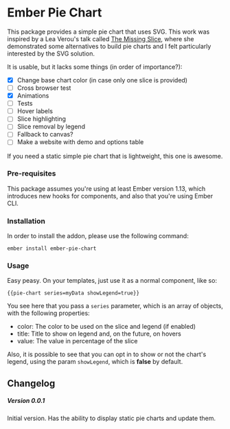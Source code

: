 # Ember Pie Chart

This package provides a simple pie chart that uses SVG.
This work was inspired by a Lea Verou's talk called [The Missing Slice](https://www.youtube.com/watch?v=s4HdeJctq-A), where she demonstrated some alternatives to build pie charts and I felt particularly interested by the SVG solution.

It is usable, but it lacks some things (in order of importance?):

- [X] Change base chart color (in case only one slice is provided)
- [ ] Cross browser test
- [X] Animations
- [ ] Tests
- [ ] Hover labels
- [ ] Slice highlighting
- [ ] Slice removal by legend
- [ ] Fallback to canvas?
- [ ] Make a website with demo and options table

If you need a static simple pie chart that is lightweight, this one is awesome.

### Pre-requisites

This package assumes you're using at least Ember version 1.13, which introduces new hooks for components, and also that you're using Ember CLI.

### Installation

In order to install the addon, please use the following command:

```
ember install ember-pie-chart
```

### Usage

Easy peasy. On your templates, just use it as a normal component, like so:

```
{{pie-chart series=myData showLegend=true}}
```

You see here that you pass a `series` parameter, which is an array of objects, with the following properties:

- color: The color to be used on the slice and legend (if enabled)
- title: Title to show on legend and, on the future, on hovers
- value: The value in percentage of the slice

Also, it is possible to see that you can opt in to show or not the chart's legend, using the param `showLegend`, which is **false** by default.

## Changelog

##### Version 0.0.1

Initial version.
Has the ability to display static pie charts and update them.
